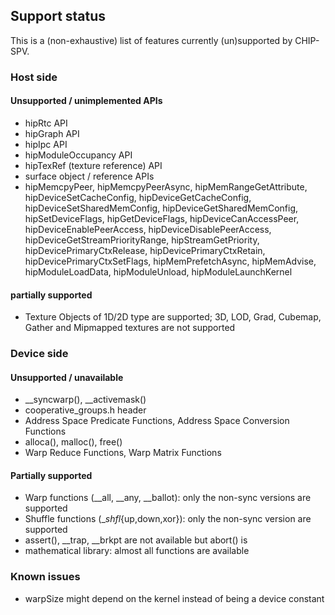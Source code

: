 
## Support status

This is a (non-exhaustive) list of features currently (un)supported by CHIP-SPV.

### Host side

#### Unsupported / unimplemented APIs

* hipRtc API
* hipGraph API
* hipIpc API
* hipModuleOccupancy API
* hipTexRef (texture reference) API
* surface object / reference APIs
* hipMemcpyPeer, hipMemcpyPeerAsync, hipMemRangeGetAttribute,
  hipDeviceSetCacheConfig, hipDeviceGetCacheConfig,
  hipDeviceSetSharedMemConfig, hipDeviceGetSharedMemConfig,
  hipSetDeviceFlags,  hipGetDeviceFlags,
  hipDeviceCanAccessPeer, hipDeviceEnablePeerAccess,
  hipDeviceDisablePeerAccess, hipDeviceGetStreamPriorityRange,
  hipStreamGetPriority, hipDevicePrimaryCtxRelease, hipDevicePrimaryCtxRetain,
  hipDevicePrimaryCtxSetFlags, hipMemPrefetchAsync, hipMemAdvise,
  hipModuleLoadData, hipModuleUnload, hipModuleLaunchKernel

#### partially supported
  * Texture Objects of 1D/2D type are supported; 3D, LOD, Grad,
    Cubemap, Gather and Mipmapped textures are not supported

### Device side

#### Unsupported / unavailable
* __syncwarp(), __activemask()
* cooperative_groups.h header
* Address Space Predicate Functions, Address Space Conversion Functions
* alloca(), malloc(), free()
* Warp Reduce Functions, Warp Matrix Functions

#### Partially supported

* Warp functions (__all, __any, __ballot): only the non-sync versions are supported
* Shuffle functions (__shfl_{up,down,xor}): only the non-sync version are supported
* assert(), __trap, __brkpt are not available but abort() is
* mathematical library: almost all functions are available

### Known issues

* warpSize might depend on the kernel instead of being a device constant
